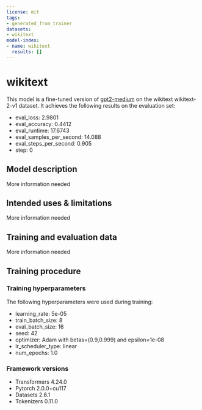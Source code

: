```yaml
---
license: mit
tags:
- generated_from_trainer
datasets:
- wikitext
model-index:
- name: wikitext
  results: []
---
```


<!-- This model card has been generated automatically according to the information the Trainer had access to. You
should probably proofread and complete it, then remove this comment. -->

# wikitext

This model is a fine-tuned version of [gpt2-medium](https://huggingface.co/gpt2-medium) on the wikitext wikitext-2-v1 dataset.
It achieves the following results on the evaluation set:
- eval_loss: 2.9801
- eval_accuracy: 0.4412
- eval_runtime: 17.6743
- eval_samples_per_second: 14.088
- eval_steps_per_second: 0.905
- step: 0

## Model description

More information needed

## Intended uses & limitations

More information needed

## Training and evaluation data

More information needed

## Training procedure

### Training hyperparameters

The following hyperparameters were used during training:
- learning_rate: 5e-05
- train_batch_size: 8
- eval_batch_size: 16
- seed: 42
- optimizer: Adam with betas=(0.9,0.999) and epsilon=1e-08
- lr_scheduler_type: linear
- num_epochs: 1.0

### Framework versions

- Transformers 4.24.0
- Pytorch 2.0.0+cu117
- Datasets 2.6.1
- Tokenizers 0.11.0
